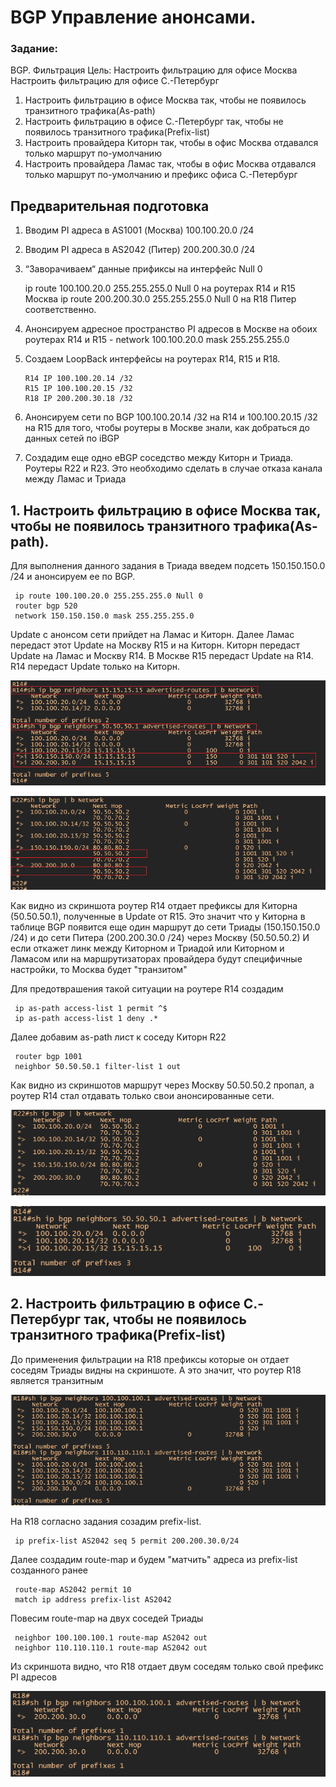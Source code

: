 #  BGP Управление анонсами.

###  Задание:

BGP. Фильтрация
Цель: Настроить фильтрацию для офисе Москва
Настроить фильтрацию для офисе С.-Петербург


1. Настроить фильтрацию в офисе Москва так, чтобы не появилось транзитного трафика(As-path)
2. Настроить фильтрацию в офисе С.-Петербург так, чтобы не появилось транзитного трафика(Prefix-list)
3. Настроить провайдера Киторн так, чтобы в офис Москва отдавался только маршрут по-умолчанию
4. Настроить провайдера Ламас так, чтобы в офис Москва отдавался только маршрут по-умолчанию и префикс офиса С.-Петербург

## Предварительная подготовка
1.	Вводим PI адреса в AS1001 (Москва) 100.100.20.0 /24
2.	Вводим PI адреса в AS2042 (Питер) 200.200.30.0 /24
3.	“Заворачиваем“ данные прификсы на интерфейс Null 0 
	 
	   ip route 100.100.20.0 255.255.255.0 Null 0 на роутерах R14 и R15 Москва 
        ip route 200.200.30.0 255.255.255.0 Null 0 на R18 Питер соответственно. 
4.	Анонсируем адресное пространство PI адресов в Москве на обоих роутерах R14 и R15 - network 100.100.20.0 mask 255.255.255.0
5.	Создаем LoopBack интерфейсы на роутерах R14, R15 и R18. 

        R14 IP 100.100.20.14 /32
        R15 IP 100.100.20.15 /32 
        R18 IP 200.200.30.18 /32
6.	Анонсируем сети по BGP 100.100.20.14 /32 на R14 и 100.100.20.15 /32 на R15 для того, чтобы роутеры в Москве знали, как добраться до данных сетей по iBGP
7.	Создадим еще одно eBGP соседство между Киторн и Триада. Роутеры R22 и R23.  Это необходимо сделать в случае отказа канала между Ламас и Триада


## 1. Настроить фильтрацию в офисе Москва так, чтобы не появилось транзитного трафика(As-path).

Для выполнения данного задания в Триада введем подсеть 150.150.150.0 /24 и анонсируем ее по BGP. 

     ip route 100.100.20.0 255.255.255.0 Null 0
     router bgp 520
     network 150.150.150.0 mask 255.255.255.0
     
 Update с анонсом сети прийдет на Ламас и Киторн. Далее Ламас передаст этот Update на Москву R15 и на Киторн. Киторн передаст Update на Ламас и Москву R14. В Москве R15 передаст Update на R14. R14 передаст Update только на Киторн. 
 
 ![](R14.png)
 
 ![](R22.png)
 
Как видно из скриншота роутер R14 отдает префиксы для Киторна (50.50.50.1), полученные в Update от R15. Это значит что у Киторна в таблице BGP появится еще один маршрут до сети Триады (150.150.150.0 /24) и до сети Питера (200.200.30.0 /24) через Москву (50.50.50.2) И если откажет линк между Киторном и Триадой или Киторном и Ламасом или на маршрутизаторах провайдера будут специфичные настройки, то Москва будет "транзитом" 

Для предотврашения такой ситуации на роутере R14 создадим

     ip as-path access-list 1 permit ^$
     ip as-path access-list 1 deny .*
     
Далее добавим as-path лист к соседу Киторн R22

     router bgp 1001
     neighbor 50.50.50.1 filter-list 1 out
     
Как видно из скриншотов маршрут через Москву 50.50.50.2 пропал, а роутер R14 стал отдавать только свои анонсированные сети.

![](R22_2.png)

![](R14_2.png)

 
 
## 2. Настроить фильтрацию в офисе С.-Петербург так, чтобы не появилось транзитного трафика(Prefix-list)

До применения фильтрации на R18 префиксы которые он отдает соседям Триады видны на скриншоте. А это значит, что роутер R18 является транзитным

![](R18_2.png)  

На R18 согласно задания созадим prefix-list.

     ip prefix-list AS2042 seq 5 permit 200.200.30.0/24
     
Далее создадим route-map и будем "матчить" адреса из prefix-list созданного ранее

     route-map AS2042 permit 10
     match ip address prefix-list AS2042
     
Повесим route-map на двух соседей Триады
     
     neighbor 100.100.100.1 route-map AS2042 out
     neighbor 110.110.110.1 route-map AS2042 out
     
Из скриншота видно, что R18 отдает двум соседям только свой префикс PI адресов

 ![](R18.png)    
